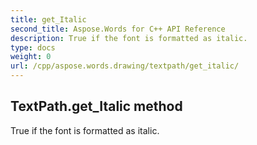 ```yaml
---
title: get_Italic
second_title: Aspose.Words for C++ API Reference
description: True if the font is formatted as italic. 
type: docs
weight: 0
url: /cpp/aspose.words.drawing/textpath/get_italic/
---
```

## TextPath.get_Italic method


True if the font is formatted as italic.

